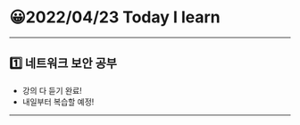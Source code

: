 # 😀2022/04/23 Today I learn
-------------------------
## 1️⃣ 네트워크 보안 공부
  * 강의 다 듣기 완료!
  * 내일부터 복습할 예정!
------------------------
